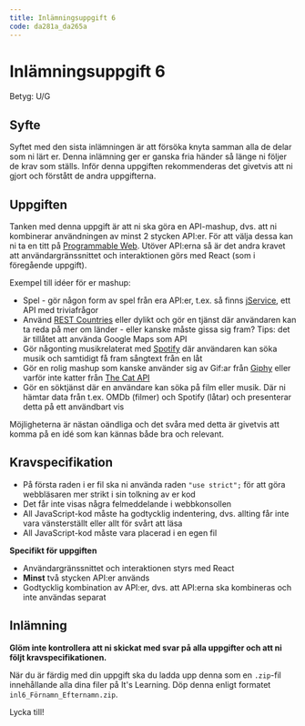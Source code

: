 ```yaml
---
title: Inlämningsuppgift 6
code: da281a_da265a
---
```


# Inlämningsuppgift 6

Betyg: U/G

## Syfte

Syftet med den sista inlämningen är att försöka knyta samman alla de delar som ni lärt er. Denna inlämning ger er ganska fria händer så länge ni följer de krav som ställs. Inför denna uppgiften rekommenderas det givetvis att ni gjort och förstått de andra uppgifterna.

## Uppgiften

Tanken med denna uppgift är att ni ska göra en API-mashup, dvs. att ni kombinerar användningen av minst 2 stycken API:er. För att välja dessa kan ni ta en titt på [Programmable Web](http://www.programmableweb.com/apis/directory). Utöver API:erna så är det andra kravet att användargränssnittet och interaktionen görs med React (som i föregående uppgift).

Exempel till idéer för er mashup:

* Spel - gör någon form av spel från era API:er, t.ex. så finns [jService](http://jservice.io), ett API med triviafrågor
* Använd [REST Countries](https://restcountries.eu) eller dylikt och gör en tjänst där användaren kan ta reda på mer om länder - eller kanske måste gissa sig fram? Tips: det är tillåtet att använda Google Maps som API
* Gör någonting musikrelaterat med [Spotify](https://developer.spotify.com/web-api/) där användaren kan söka musik och samtidigt få fram sångtext från en låt
* Gör en rolig mashup som kanske använder sig av Gif:ar från [Giphy](https://github.com/Giphy/GiphyAPI) eller varför inte katter från [The Cat API](http://thecatapi.com)
* Gör en söktjänst där en användare kan söka på film eller musik. Där ni hämtar data från t.ex. OMDb (filmer) och Spotify (låtar) och presenterar detta på ett användbart vis

Möjligheterna är nästan oändliga och det svåra med detta är givetvis att komma på en idé som kan kännas både bra och relevant.

## Kravspecifikation

* På första raden i er fil ska ni använda raden `"use strict";` för att göra webbläsaren mer strikt i sin tolkning av er kod
* Det får inte visas några felmeddelande i webbkonsollen
* All JavaScript-kod måste ha godtycklig indentering, dvs. allting får inte vara vänsterställt eller allt för svårt att läsa
* All JavaScript-kod måste vara placerad i en egen fil

**Specifikt för uppgiften**

* Användargränssnittet och interaktionen styrs med React
* **Minst** två stycken API:er används
* Godtycklig kombination av API:er, dvs. att API:erna ska kombineras och inte användas separat

## Inlämning

**Glöm inte kontrollera att ni skickat med svar på alla uppgifter och att ni följt kravspecifikationen.**

När du är färdig med din uppgift ska du ladda upp denna som en `.zip`-fil innehållande alla dina filer på It's Learning. Döp denna enligt formatet `inl6_Förnamn_Efternamn.zip`.

Lycka till!
